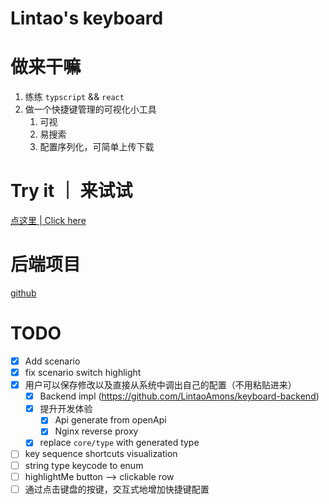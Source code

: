 # Lintao's keyboard

# 做来干嘛

1. 练练 `typscript` && `react`
2. 做一个快捷键管理的可视化小工具
   1. 可视
   2. 易搜索
   3. 配置序列化，可简单上传下载

# Try it ｜ 来试试

[点这里 | Click here](https://oatnil.top/keyboard/)

# 后端项目

[github](https://github.com/LintaoAmons/keyboard-backend)

# TODO
- [x] Add scenario
- [x] fix scenario switch highlight
- [x] 用户可以保存修改以及直接从系统中调出自己的配置（不用粘贴进来）
  - [x] Backend impl (https://github.com/LintaoAmons/keyboard-backend)
  - [x] 提升开发体验
    - [x] Api generate from openApi 
    - [x] Nginx reverse proxy
  - [x] replace `core/type` with generated type
- [ ] key sequence shortcuts visualization
- [ ] string type keycode to enum
- [ ] highlightMe button --> clickable row
- [ ] 通过点击键盘的按键，交互式地增加快捷键配置
